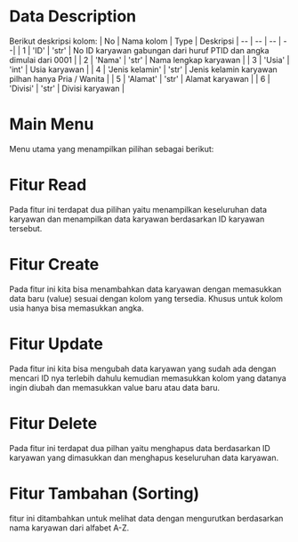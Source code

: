 # Data Description
Berikut deskripsi kolom:
| No | Nama kolom | Type | Deskripsi
| -- | -- | -- | --|
| 1 | 'ID' | 'str' | No ID karyawan gabungan dari huruf PTID dan angka dimulai dari 0001 |
| 2 | 'Nama' | 'str' | Nama lengkap karyawan |
| 3 | 'Usia' | 'int' | Usia karyawan |
| 4 | 'Jenis kelamin' | 'str' | Jenis kelamin karyawan pilhan hanya Pria / Wanita |
| 5 | 'Alamat' | 'str' | Alamat karyawan |
| 6 | 'Divisi' | 'str' | Divisi karyawan |

# Main Menu
Menu utama yang menampilkan pilihan sebagai berikut:

# Fitur Read
Pada fitur ini terdapat dua pilihan yaitu menampilkan keseluruhan data karyawan dan menampilkan data karyawan berdasarkan ID karyawan tersebut.

# Fitur Create
Pada fitur ini kita bisa menambahkan data karyawan dengan memasukkan data baru (value) sesuai dengan kolom yang tersedia. Khusus untuk kolom usia hanya bisa memasukkan angka. 

# Fitur Update
Pada fitur ini kita bisa mengubah data karyawan yang sudah ada dengan mencari ID nya terlebih dahulu kemudian memasukkan kolom yang datanya ingin diubah dan memasukkan value baru atau data baru.

# Fitur Delete
Pada fitur ini terdapat dua pilhan yaitu menghapus data berdasarkan ID karyawan yang dimasukkan dan menghapus keseluruhan data karyawan.

# Fitur Tambahan (Sorting)
fitur ini ditambahkan untuk melihat data dengan mengurutkan berdasarkan nama karyawan dari alfabet A-Z.
